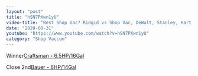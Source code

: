 ```yaml
---
layout: "post"
title: "hSN7PXwn1yU"
video-title: "Best Shop Vac? Ridgid vs Shop Vac, DeWalt, Stanley, Hart, Craftsman"
date: "2020-08-31"
youtube: "https://www.youtube.com/watch?v=hSN7PXwn1yU"
category: "Shop Vaccum"
---
```

<div class="space-y-1"><p><span class="inline-flex items-center justify-center px-2 py-1 mr-2 text-sm font-semibold leading-none text-red-50 bg-red-600 rounded-full">Winner</span><a class="text-gray-900 hover:text-red-600 border-b-2 border-gray-200 hover:border-red-600 hover: hover:no-underline" target="_blank" href="https://amzn.to/2EPXSJ8">Craftsman - 6.5HP/16Gal</a><br></p><p><span class="inline-flex items-center justify-center px-2 py-1 mr-2 text-sm font-semibold leading-none bg-white hover:bg-gray-100 text-gray-400 border border-gray-200 rounded-full">Close 2nd</span><a class="text-gray-900 hover:text-red-600 border-b-2 border-gray-200 hover:border-red-600 hover: hover:no-underline" target="_blank" href="https://www.harborfreight.com/14-gallon-wetdry-vacuum-56579.html">Bauer - 6HP/14Gal</a><br></p></div>
